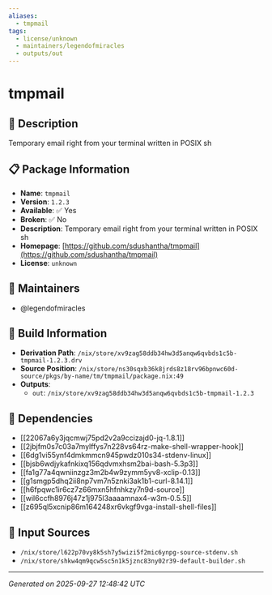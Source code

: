 ```yaml
---
aliases:
  - tmpmail
tags:
  - license/unknown
  - maintainers/legendofmiracles
  - outputs/out
---
```


# tmpmail

## 📝 Description

Temporary email right from your terminal written in POSIX sh

## 📋 Package Information

- **Name**: `tmpmail`
- **Version**: `1.2.3`
- **Available**: ✅ Yes
- **Broken**: ✅ No
- **Description**: Temporary email right from your terminal written in POSIX sh
- **Homepage**: [https://github.com/sdushantha/tmpmail](https://github.com/sdushantha/tmpmail)
- **License**: `unknown`
## 👥 Maintainers

- @legendofmiracles


## 🔧 Build Information

- **Derivation Path**: `/nix/store/xv9zag58ddb34hw3d5anqw6qvbds1c5b-tmpmail-1.2.3.drv`
- **Source Position**: `/nix/store/ns30sqxb36k8jrds8z18rv96bpnwc60d-source/pkgs/by-name/tm/tmpmail/package.nix:49`
- **Outputs**:
  - `out`:  `/nix/store/xv9zag58ddb34hw3d5anqw6qvbds1c5b-tmpmail-1.2.3`

## 🔗 Dependencies

- [[22067a6y3jqcmwj75pd2v2a9ccizajd0-jq-1.8.1]]
- [[2jbjfm0s7c03a7mylffys7n228vs64rz-make-shell-wrapper-hook]]
- [[6dg1vi55ynf4dmkmmcn945pwdz010s34-stdenv-linux]]
- [[bjsb6wdjykafnkixq156qdvmxhsm2bai-bash-5.3p3]]
- [[fa1g77a4qwniinzgz3m2b4w9zymm5yv8-xclip-0.13]]
- [[g1smgp5dhq2ii8np7vm7n5znki3ak1b1-curl-8.14.1]]
- [[h6fpqwc1ir6cz7z66mxn5hfnhkzy7n9d-source]]
- [[wil6ccfh8976j47z1j975l3aaaamnax4-w3m-0.5.5]]
- [[z695ql5xcnip86m164248xr6vkgf9vga-install-shell-files]]

## 📁 Input Sources

- `/nix/store/l622p70vy8k5sh7y5wizi5f2mic6ynpg-source-stdenv.sh`
- `/nix/store/shkw4qm9qcw5sc5n1k5jznc83ny02r39-default-builder.sh`

---
*Generated on 2025-09-27 12:48:42 UTC*
